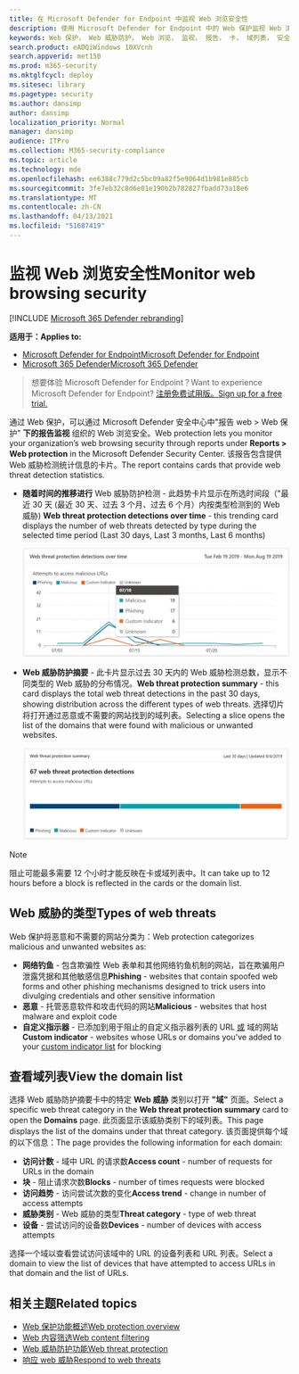```yaml
---
title: 在 Microsoft Defender for Endpoint 中监视 Web 浏览安全性
description: 使用 Microsoft Defender for Endpoint 中的 Web 保护监视 Web 浏览安全性
keywords: Web 保护， Web 威胁防护， Web 浏览， 监视， 报告， 卡， 域列表， 安全性， 网络钓鱼， 恶意软件， 攻击， 网站， 网络保护， Edge， Internet Explorer， Chrome， Firefox， Web 浏览器
search.product: eADQiWindows 10XVcnh
search.appverid: met150
ms.prod: m365-security
ms.mktglfcycl: deploy
ms.sitesec: library
ms.pagetype: security
ms.author: dansimp
author: dansimp
localization_priority: Normal
manager: dansimp
audience: ITPro
ms.collection: M365-security-compliance
ms.topic: article
ms.technology: mde
ms.openlocfilehash: ee6388c779d2c5bc09a82f5e9064d1b981e885cb
ms.sourcegitcommit: 3fe7eb32c8d6e01e190b2b782827fbadd73a18e6
ms.translationtype: MT
ms.contentlocale: zh-CN
ms.lasthandoff: 04/13/2021
ms.locfileid: "51687419"
---
```

# <a name="monitor-web-browsing-security"></a><span data-ttu-id="f498c-104">监视 Web 浏览安全性</span><span class="sxs-lookup"><span data-stu-id="f498c-104">Monitor web browsing security</span></span>

[!INCLUDE [Microsoft 365 Defender rebranding](../../includes/microsoft-defender.md)]

<span data-ttu-id="f498c-105">**适用于：**</span><span class="sxs-lookup"><span data-stu-id="f498c-105">**Applies to:**</span></span>
- [<span data-ttu-id="f498c-106">Microsoft Defender for Endpoint</span><span class="sxs-lookup"><span data-stu-id="f498c-106">Microsoft Defender for Endpoint</span></span>](https://go.microsoft.com/fwlink/p/?linkid=2154037)
- [<span data-ttu-id="f498c-107">Microsoft 365 Defender</span><span class="sxs-lookup"><span data-stu-id="f498c-107">Microsoft 365 Defender</span></span>](https://go.microsoft.com/fwlink/?linkid=2118804)

><span data-ttu-id="f498c-108">想要体验 Microsoft Defender for Endpoint？</span><span class="sxs-lookup"><span data-stu-id="f498c-108">Want to experience Microsoft Defender for Endpoint?</span></span> [<span data-ttu-id="f498c-109">注册免费试用版。</span><span class="sxs-lookup"><span data-stu-id="f498c-109">Sign up for a free trial.</span></span>](https://www.microsoft.com/microsoft-365/windows/microsoft-defender-atp?ocid=docs-wdatp-main-abovefoldlink&rtc=1)

<span data-ttu-id="f498c-110">通过 Web 保护，可以通过 Microsoft Defender 安全中心中"报告 web > Web 保护" **下的报告监视** 组织的 Web 浏览安全。</span><span class="sxs-lookup"><span data-stu-id="f498c-110">Web protection lets you monitor your organization’s web browsing security through reports under **Reports > Web protection** in the Microsoft Defender Security Center.</span></span> <span data-ttu-id="f498c-111">该报告包含提供 Web 威胁检测统计信息的卡片。</span><span class="sxs-lookup"><span data-stu-id="f498c-111">The report contains cards that provide web threat detection statistics.</span></span>

- <span data-ttu-id="f498c-112">**随着时间的推移进行** Web 威胁防护检测 - 此趋势卡片显示在所选时间段（"最近 30 天 (最近 30 天、过去 3 个月、过去 6 个月）内按类型检测到的 Web 威胁) </span><span class="sxs-lookup"><span data-stu-id="f498c-112">**Web threat protection detections over time** - this trending card displays the number of web threats detected by type during the selected time period (Last 30 days, Last 3 months, Last 6 months)</span></span>
 
    ![显示一段时间的 Web 威胁防护检测的卡片图像](images/wtp-blocks-over-time.png)

- <span data-ttu-id="f498c-114">**Web 威胁防护摘要** - 此卡片显示过去 30 天内的 Web 威胁检测总数，显示不同类型的 Web 威胁的分布情况。</span><span class="sxs-lookup"><span data-stu-id="f498c-114">**Web threat protection summary** - this card displays the total web threat detections in the past 30 days, showing distribution across the different types of web threats.</span></span> <span data-ttu-id="f498c-115">选择切片将打开通过恶意或不需要的网站找到的域列表。</span><span class="sxs-lookup"><span data-stu-id="f498c-115">Selecting a slice opens the list of the domains that were found with malicious or unwanted websites.</span></span>

    ![显示 Web 威胁防护摘要的卡片图像](images/wtp-summary.png)

>[!Note]
><span data-ttu-id="f498c-117">阻止可能最多需要 12 个小时才能反映在卡或域列表中。</span><span class="sxs-lookup"><span data-stu-id="f498c-117">It can take up to 12 hours before a block is reflected in the cards or the domain list.</span></span>

## <a name="types-of-web-threats"></a><span data-ttu-id="f498c-118">Web 威胁的类型</span><span class="sxs-lookup"><span data-stu-id="f498c-118">Types of web threats</span></span>

<span data-ttu-id="f498c-119">Web 保护将恶意和不需要的网站分类为：</span><span class="sxs-lookup"><span data-stu-id="f498c-119">Web protection categorizes malicious and unwanted websites as:</span></span>

- <span data-ttu-id="f498c-120">**网络钓鱼** - 包含欺骗性 Web 表单和其他网络钓鱼机制的网站，旨在欺骗用户泄露凭据和其他敏感信息</span><span class="sxs-lookup"><span data-stu-id="f498c-120">**Phishing** - websites that contain spoofed web forms and other phishing mechanisms designed to trick users into divulging credentials and other sensitive information</span></span>
- <span data-ttu-id="f498c-121">**恶意** - 托管恶意软件和攻击代码的网站</span><span class="sxs-lookup"><span data-stu-id="f498c-121">**Malicious** - websites that host malware and exploit code</span></span>
- <span data-ttu-id="f498c-122">**自定义指示器** - 已添加到用于阻止的自定义指示器列表的 URL [或](manage-indicators.md) 域的网站</span><span class="sxs-lookup"><span data-stu-id="f498c-122">**Custom indicator** - websites whose URLs or domains you've added to your [custom indicator list](manage-indicators.md) for blocking</span></span>

## <a name="view-the-domain-list"></a><span data-ttu-id="f498c-123">查看域列表</span><span class="sxs-lookup"><span data-stu-id="f498c-123">View the domain list</span></span>

<span data-ttu-id="f498c-124">选择 Web 威胁防护摘要卡中的特定 **Web 威胁** 类别以打开 **"域"** 页面。</span><span class="sxs-lookup"><span data-stu-id="f498c-124">Select a specific web threat category in the **Web threat protection summary** card to open the **Domains** page.</span></span> <span data-ttu-id="f498c-125">此页面显示该威胁类别下的域列表。</span><span class="sxs-lookup"><span data-stu-id="f498c-125">This page displays the list of the domains under that threat category.</span></span> <span data-ttu-id="f498c-126">该页面提供每个域的以下信息：</span><span class="sxs-lookup"><span data-stu-id="f498c-126">The page provides the following information for each domain:</span></span>

- <span data-ttu-id="f498c-127">**访问计数** - 域中 URL 的请求数</span><span class="sxs-lookup"><span data-stu-id="f498c-127">**Access count** - number of requests for URLs in the domain</span></span>
- <span data-ttu-id="f498c-128">**块** - 阻止请求次数</span><span class="sxs-lookup"><span data-stu-id="f498c-128">**Blocks** - number of times requests were blocked</span></span>
- <span data-ttu-id="f498c-129">**访问趋势** - 访问尝试次数的变化</span><span class="sxs-lookup"><span data-stu-id="f498c-129">**Access trend** - change in number of access attempts</span></span>
- <span data-ttu-id="f498c-130">**威胁类别** - Web 威胁的类型</span><span class="sxs-lookup"><span data-stu-id="f498c-130">**Threat category** - type of web threat</span></span>
- <span data-ttu-id="f498c-131">**设备** - 尝试访问的设备数</span><span class="sxs-lookup"><span data-stu-id="f498c-131">**Devices** - number of devices with access attempts</span></span>

<span data-ttu-id="f498c-132">选择一个域以查看尝试访问该域中的 URL 的设备列表和 URL 列表。</span><span class="sxs-lookup"><span data-stu-id="f498c-132">Select a domain to view the list of devices that have attempted to access URLs in that domain and the list of URLs.</span></span>

## <a name="related-topics"></a><span data-ttu-id="f498c-133">相关主题</span><span class="sxs-lookup"><span data-stu-id="f498c-133">Related topics</span></span>

- [<span data-ttu-id="f498c-134">Web 保护功能概述</span><span class="sxs-lookup"><span data-stu-id="f498c-134">Web protection overview</span></span>](web-protection-overview.md)
- [<span data-ttu-id="f498c-135">Web 内容筛选</span><span class="sxs-lookup"><span data-stu-id="f498c-135">Web content filtering</span></span>](web-content-filtering.md)
- [<span data-ttu-id="f498c-136">Web 威胁防护功能</span><span class="sxs-lookup"><span data-stu-id="f498c-136">Web threat protection</span></span>](web-threat-protection.md)
- [<span data-ttu-id="f498c-137">响应 web 威胁</span><span class="sxs-lookup"><span data-stu-id="f498c-137">Respond to web threats</span></span>](web-protection-response.md)
